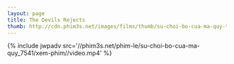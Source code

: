 ```yaml
---
layout: page
title: The Devils Rejects
thumb: http://cdn.phim3s.net/images/films/thumb/su-choi-bo-cua-ma-quy-the-devils-rejects-2005.jpg
---
```

{% include jwpadv src='//phim3s.net/phim-le/su-choi-bo-cua-ma-quy_7541/xem-phim//video.mp4' %}